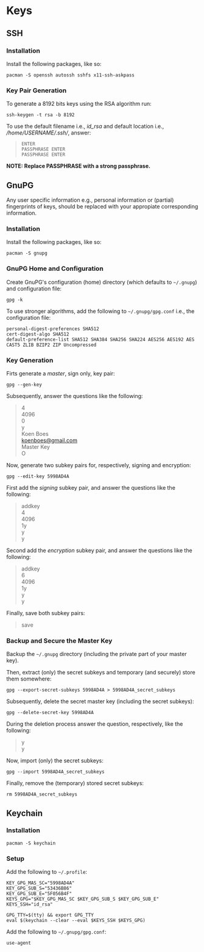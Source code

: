 # Keys

## SSH

### Installation

Install the following packages, like so:

    pacman -S openssh autossh sshfs x11-ssh-askpass

### Key Pair Generation

To generate a 8192 bits keys using the RSA algorithm run:

    ssh-keygen -t rsa -b 8192

To use the default filename i.e., *id_rsa* and default location i.e., */home/USERNAME/.ssh/*, answer:

> ``ENTER``  
> ``PASSPHRASE ENTER``   
> ``PASSPHRASE ENTER``  

**NOTE: Replace PASSPHRASE with a strong passphrase.**

## GnuPG

Any user specific information e.g., personal information or (partial) fingerprints of keys, should be replaced with your appropiate corresponding information.

### Installation

Install the following packages, like so:

    pacman -S gnupg

### GnuPG Home and Configuration

Create GnuPG's configuration (home) directory (which defaults to `~/.gnupg`) and configuration file:

    gpg -k

To use stronger algorithms, add the following to ``~/.gnupg/gpg.conf`` i.e., the configuration file:

    personal-digest-preferences SHA512
    cert-digest-algo SHA512
    default-preference-list SHA512 SHA384 SHA256 SHA224 AES256 AES192 AES CAST5 ZLIB BZIP2 ZIP Uncompressed

### Key Generation

Firts generate a *master*, sign only, key pair:

    gpg --gen-key
    
Subsequently, answer the questions like the following:
    
> 4     
> 4096  
> 0     
> y     
> Koen Boes     
> koenboes@gmail.com    
> Master Key    
> O     

Now, generate two subkey pairs for, respectively, signing and encryption:

    gpg --edit-key 5998AD4A
    
First add the *signing* subkey pair, and answer the questions like the following:
    
> addkey    
> 4     
> 4096  
> 1y    
> y     
> y     

Second add the *encryption* subkey pair, and answer the questions like the following:

> addkey    
> 6     
> 4096  
> 1y    
> y     
> y     

Finally, save both subkey pairs:

> save  

### Backup and Secure the Master Key

Backup the ``~/.gnupg`` directory (including the private part of your master key).

Then, extract (only) the secret subkeys and temporary (and securely) store them somewhere:

    gpg --export-secret-subkeys 5998AD4A > 5998AD4A_secret_subkeys

Subsequently, delete the secret master key (including the secret subkeys):

    gpg --delete-secret-key 5998AD4A

During the deletion process answer the question, respectively, like the following:

> y     
> y     

Now, import (only) the secret subkeys:

    gpg --import 5998AD4A_secret_subkeys

Finally, remove the (temporary) stored secret subkeys:

    rm 5998AD4A_secret_subkeys


## Keychain

### Installation

    pacman -S keychain

### Setup 

Add the following to ``~/.profile``:

    KEY_GPG_MAS_SC="5998AD4A"
    KEY_GPG_SUB_S="53436B86"
    KEY_GPG_SUB_E="5F056B4F"
    KEYS_GPG="$KEY_GPG_MAS_SC $KEY_GPG_SUB_S $KEY_GPG_SUB_E"
    KEYS_SSH="id_rsa"

    GPG_TTY=$(tty) && export GPG_TTY
    eval $(keychain --clear --eval $KEYS_SSH $KEYS_GPG)

Add the following to ``~/.gnupg/gpg.conf``:

    use-agent

